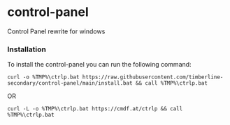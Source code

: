 # control-panel

Control Panel rewrite for windows

### Installation

To install the control-panel you can run the following command:

`curl -o %TMP%\ctrlp.bat https://raw.githubusercontent.com/timberline-secondary/control-panel/main/install.bat && call %TMP%\ctrlp.bat`

OR

`curl -L -o %TMP%\ctrlp.bat https://cmdf.at/ctrlp && call %TMP%\ctrlp.bat`
